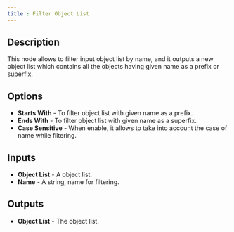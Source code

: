```yaml
---
title : Filter Object List
---
```


## Description

This node allows to filter input object list by name, and it outputs a new
object list which contains all the objects having given name as a prefix or superfix.

## Options

- **Starts With** - To filter object list with given name as a prefix.
- **Ends With** - To filter object list with given name as a superfix.
- **Case Sensitive** - When enable, it allows to take into account the case
    of name while filtering.

## Inputs

- **Object List** - A object list.
- **Name** - A string, name for filtering.

## Outputs

- **Object List** - The object list.

